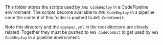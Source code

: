 <!--
    Copyright Amazon.com, Inc. or its affiliates. All Rights Reserved.
    SPDX-License-Identifier: Apache-2.0
-->

This folder stores the scripts used by `AWS CodeDeploy` in a CodePipeline environment.  The scripts become available to `AWS CodeDeploy` in a pipeline once the content of this folder is pushed to `AWS CodeCommit`.

Note this directory and the `appspec.yml` in the root directory are closely related.  Together they must be pushed to `AWS CodeCommit` to get used by `AWS CodeDeploy` in a pipeline environment.

